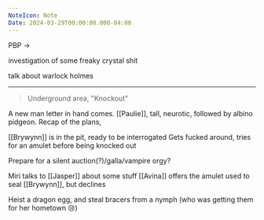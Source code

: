 ```yaml
---
NoteIcon: Note
Date: 2024-03-29T00:00:00.000-04:00
---
```

PBP ->

investigation of some freaky crystal shit

talk about warlock holmes

---
> Underground area, "Knockout"

A new man letter in hand comes.
[[Paulie]], tall, neurotic, followed by albino pidgeon.
Recap of the plans, 

[[Brywynn]] is in the pit, ready to be interrogated 
Gets fucked around, tries for an amulet before being knocked out

Prepare for a silent auction(?)/galla/vampire orgy?

Miri talks to [[Jasper]] about some stuff
[[Avina]] offers the amulet used to seal [[Brywynn]], but declines

Heist a dragon egg, and steal bracers from a nymph (who was getting them for her hometown 😢)


